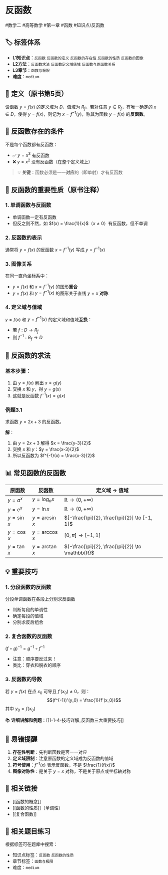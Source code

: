 # 反函数

#数学二 #高等数学 #第一章 #函数 #知识点/反函数

## 🏷️ 标签体系
- **L1知识点**：`反函数` `反函数的定义` `反函数的存在性` `反函数的性质` `反函数的图像`
- **L2方法**：`反函数求法` `反函数定义域值域` `反函数与原函数关系`
- **L3章节**：`函数与极限`
- **难度**：`medium`

## 📖 定义（原书第5页）

设函数 $y = f(x)$ 的定义域为 $D$，值域为 $R_f$。若对任意 $y \in R_f$，有唯一确定的 $x \in D$，使得 $y = f(x)$，则记为 $x = f^{-1}(y)$，称其为函数 $y = f(x)$ 的**反函数**。

## 📌 反函数存在的条件

不是每个函数都有反函数：
- ✅ $y = x^3$ 有反函数
- ❌ $y = x^2$ 没有反函数（在整个定义域上）

> 💡 **关键**：函数必须是**一一对应**的（即单射）才有反函数

## 🔑 反函数的重要性质（原书注释）

### 1. 单调函数与反函数
- 单调函数一定有反函数
- 但反之则不然，如 $f(x) = \frac{1}{x}$（$x \neq 0$）有反函数，但不单调

### 2. 反函数的表示
通常将 $y = f(x)$ 的反函数 $x = f^{-1}(y)$ 写成 $y = f^{-1}(x)$

### 3. 图像关系
在同一直角坐标系中：
- $y = f(x)$ 和 $x = f^{-1}(y)$ 的图形**重合**
- $y = f(x)$ 和 $y = f^{-1}(x)$ 的图形关于直线 $y = x$ **对称**

### 4. 定义域与值域
$y = f(x)$ 和 $y = f^{-1}(x)$ 的定义域和值域**互换**：
- 若 $f: D \to R_f$
- 则 $f^{-1}: R_f \to D$

## 📐 反函数的求法

### 基本步骤：
1. 由 $y = f(x)$ 解出 $x = g(y)$
2. 交换 $x$ 和 $y$，得 $y = g(x)$
3. 这就是反函数 $f^{-1}(x) = g(x)$

### 例题3.1
求函数 $y = 2x + 3$ 的反函数。

**解**：
1. 由 $y = 2x + 3$ 解得 $x = \frac{y-3}{2}$
2. 交换 $x$ 和 $y$：$y = \frac{x-3}{2}$
3. 所以反函数为 $f^{-1}(x) = \frac{x-3}{2}$

## 📊 常见函数的反函数

| 原函数 | 反函数 | 定义域 → 值域 |
|--------|--------|----------------|
| $y = a^x$ | $y = \log_a x$ | $\mathbb{R} \to (0, +\infty)$ |
| $y = e^x$ | $y = \ln x$ | $\mathbb{R} \to (0, +\infty)$ |
| $y = \sin x$ | $y = \arcsin x$ | $[-\frac{\pi}{2}, \frac{\pi}{2}] \to [-1, 1]$ |
| $y = \cos x$ | $y = \arccos x$ | $[0, \pi] \to [-1, 1]$ |
| $y = \tan x$ | $y = \arctan x$ | $(-\frac{\pi}{2}, \frac{\pi}{2}) \to \mathbb{R}$ |

## 💡 重要技巧

### 1. 分段函数的反函数
分段单调函数在各段上分别求反函数
- 判断每段的单调性
- 确定每段的值域
- 分别求反后组合

### 2. 复合函数的反函数
$(f \circ g)^{-1} = g^{-1} \circ f^{-1}$
- 注意：顺序要反过来！
- 类比：穿衣和脱衣的顺序

### 3. 反函数的导数
若 $y = f(x)$ 在点 $x_0$ 可导且 $f'(x_0) \neq 0$，则：
$$(f^{-1})'(y_0) = \frac{1}{f'(x_0)}$$
其中 $y_0 = f(x_0)$

📚 **详细讲解和例题**：[[1-1-4-技巧详解_反函数三大重要技巧]]

## 🎯 易错提醒

1. **存在性判断**：先判断函数是否一一对应
2. **定义域限制**：注意原函数的定义域成为反函数的值域
3. **符号使用**：$f^{-1}(x)$ 表示反函数，不是 $\frac{1}{f(x)}$
4. **图像对称性**：是关于 $y = x$ 对称，不是关于原点或坐标轴对称

## 🔗 相关链接
- [[函数的概念]]
- [[函数的性质]]（单调性）
- [[复合函数]]

## 🔗 相关题目练习
根据标签可在题库中搜索：
- 知识点标签：`反函数` `反函数的性质`
- 章节标签：`函数与极限`
- 难度：`medium`